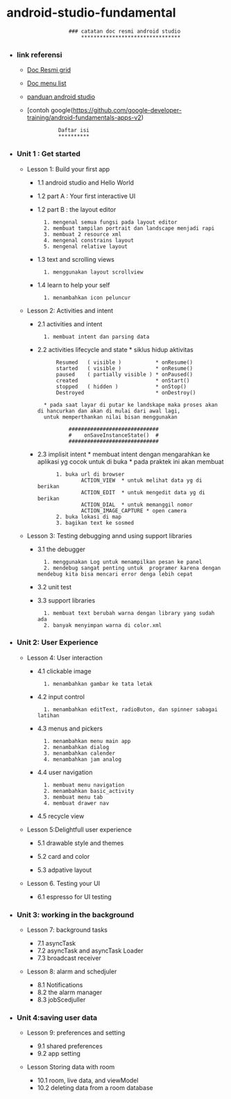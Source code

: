 # android-studio-fundamental
							

						###	catatan doc resmi android studio
							********************************


* ### link referensi
	* [Doc Resmi grid](https://codelabs.developers.google.com/android-training/)
	* [Doc menu list](https://developer.android.com/courses/fundamentals-training/toc-v2#unit_2_user_experience)
	* [panduan android studio](https://developer.android.com/guide/topics/media?authuser=3)
	* [contoh google(https://github.com/google-developer-training/android-fundamentals-apps-v2)

					Daftar isi
					**********

* ### Unit 1 : Get started

	* Lesson 1: Build your first app
		* 1.1 android studio and Hello World
		* 1.2 part A : Your first interactive UI
		* 1.2 part B : the layout editor

				1. mengenal semua fungsi pada layout editor
				2. membuat tampilan portrait dan landscape menjadi rapi
				3. membuat 2 resource xml
				4. mengenal constrains layout
				5. mengenal relative layout

		* 1.3 text and scrolling views

				1. menggunakan layout scrollview
		* 1.4 learn to help your self

				1. menambahkan icon peluncur 

	* Lesson 2: Activities and intent
		* 2.1 activities and intent
		
				1. membuat intent dan parsing data
		* 2.2 activities lifecycle and state
				* 
						siklus hidup aktivitas

					Resumed   ( visible ) 			* onResume()
					started   ( visible ) 			* onResume()
					paused    ( partially visible ) * onPaused()
					created   						* onStart()
					stopped   ( hidden ) 			* onStop()
					Destroyed 						* onDestroy()

				* pada saat layar di putar ke landskape maka proses akan di hancurkan dan akan di mulai dari awal lagi, 
				untuk memperthankan nilai bisan menggunakan 

						#############################
						#	 onSaveInstanceState()  #
						#############################

		* 2.3 implisit intent
				* membuat intent  dengan mengarahkan ke aplikasi yg cocok untuk di buka 
				* pada praktek ini akan membuat 
					
					1. buka url di browser 
							ACTION_VIEW  * untuk melihat data yg di berikan
							ACTION_EDIT  * untuk mengedit data yg di berikan
							ACTION_DIAL  * untuk memanggil nomor
							ACTION_IMAGE_CAPTURE * open camera
					2. buka lokasi di map
					3. bagikan text ke sosmed

	* Lesson 3: Testing debugging annd using support libraries
		* 3.1 the debugger

				1. menggunakan Log untuk menampilkan pesan ke panel
				2. mendebug sangat penting untuk  programer karena dengan mendebug kita bisa mencari error denga lebih cepat

		* 3.2 unit test
		* 3.3 support libraries

				1. membuat text berubah warna dengan library yang sudah ada
				2. banyak menyimpan warna di color.xml

* ### Unit 2: User Experience

	* Lesson 4: User interaction
		* 4.1 clickable image

				1. menambahkan gambar ke tata letak

		* 4.2 input control

				1. menambahkan editText, radioButon, dan spinner sabagai latihan
		* 4.3 menus and pickers

				1. menambahkan menu main app
				2. menambahkan dialog 
				3. menambahkan calender
				4. menambahkan jam analog
				
		* 4.4 user navigation

				1. membuat menu navigation
				2. menambahkan basic_activity
				3. membuat menu tab 
				4. membuat drawer nav 


		* 4.5 recycle view

	* Lesson 5:Delightfull user experience
		* 5.1 drawable style and themes

		* 5.2 card and color
		* 5.3 adpative layout

	* Lesson 6. Testing your UI
		* 6.1 espresso for UI testing

* ### Unit 3: working in the background 

	* Lesson 7: background tasks
		* 7.1 asyncTask
		* 7.2 asyncTask and asyncTask Loader
		* 7.3 broadcast receiver

	* Lesson 8: alarm and schedjuler
		* 8.1 Notifications
		* 8.2 the alarm manager
		* 8.3 jobScedjuller

* ### Unit 4:saving user data

	* Lesson 9: preferences and setting 
		* 9.1 shared preferences
		* 9.2 app setting

	* Lesson Storing data with room
		* 10.1 room, live data, and viewModel
		* 10.2 deleting data from a room database

		

